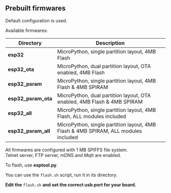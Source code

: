 
## Prebuilt firmwares


Default configuration is used.

Available firmwares:

| Directory | Description |
| - | - |
|**esp32** | MicroPython, single partition layout, 4MB Flash |
|**esp32_ota** | MicroPython, dual partition layout, OTA enabled, 4MB Flash |
|**esp32_psram** | MicroPython, single partition layout, 4MB Flash & 4MB SPIRAM |
|**esp32_psram_ota** | MicroPython, dual partition layout, OTA enabled, 4MB Flash & 4MB SPIRAM |
|**esp32_all** | MicroPython, single partition layout, 4MB Flash, ALL modules included |
|**esp32_psram_all** | MicroPython, single partition layout, 4MB Flash & 4MB SPIRAM, ALL modules included |


All firmwares are configured with 1 MB SPIFFS file system.<br>
Telnet server, FTP server, mDNS and Mqtt are enabled.

To flash, use **esptool.py**.

You can use the `flash.sh` script, run it in its directory.

**Edit the** `flash.sh` **and set the correct usb port for your board.**
